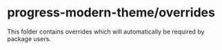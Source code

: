 # progress-modern-theme/overrides

This folder contains overrides which will automatically be required by package users.
